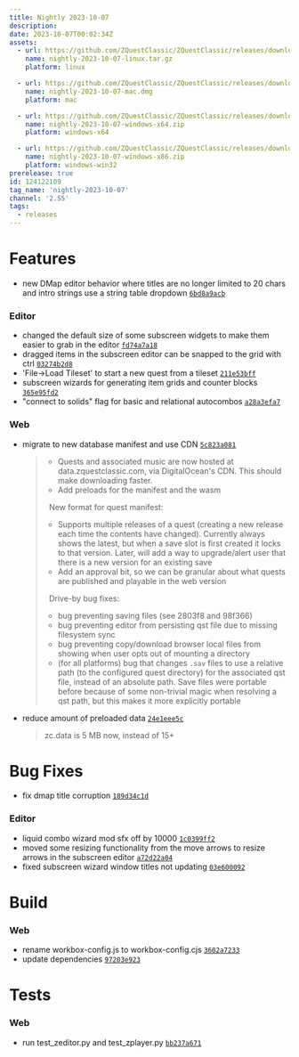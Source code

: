 ```yaml
---
title: Nightly 2023-10-07
description: 
date: 2023-10-07T00:02:34Z
assets: 
  - url: https://github.com/ZQuestClassic/ZQuestClassic/releases/download/nightly-2023-10-07/nightly-2023-10-07-linux.tar.gz
    name: nightly-2023-10-07-linux.tar.gz
    platform: linux

  - url: https://github.com/ZQuestClassic/ZQuestClassic/releases/download/nightly-2023-10-07/nightly-2023-10-07-mac.dmg
    name: nightly-2023-10-07-mac.dmg
    platform: mac

  - url: https://github.com/ZQuestClassic/ZQuestClassic/releases/download/nightly-2023-10-07/nightly-2023-10-07-windows-x64.zip
    name: nightly-2023-10-07-windows-x64.zip
    platform: windows-x64

  - url: https://github.com/ZQuestClassic/ZQuestClassic/releases/download/nightly-2023-10-07/nightly-2023-10-07-windows-x86.zip
    name: nightly-2023-10-07-windows-x86.zip
    platform: windows-win32
prerelease: true
id: 124122109
tag_name: 'nightly-2023-10-07'
channel: '2.55'
tags:
  - releases
---
```




# Features

- new DMap editor behavior where titles are no longer limited to 20 chars and intro strings use a string table dropdown [`6bd8a9acb`](https://github.com/ZQuestClassic/ZQuestClassic/commit/6bd8a9acbe6fc6ad8cb90379e8d0a2ce028bec23)

### Editor

- changed the default size of some subscreen widgets to make them easier to grab in the editor [`fd74a7a18`](https://github.com/ZQuestClassic/ZQuestClassic/commit/fd74a7a18459a88941b28fcaa81af0349d135123)
- dragged items in the subscreen editor can be snapped to the grid with ctrl [`03274b2d8`](https://github.com/ZQuestClassic/ZQuestClassic/commit/03274b2d8a3a7aaf0745ce5e5289a5cb37aca9f4)
- 'File->Load Tileset' to start a new quest from a tileset [`211e53bff`](https://github.com/ZQuestClassic/ZQuestClassic/commit/211e53bff2b03771624ed290616b38beeaeb2f5a)
- subscreen wizards for generating item grids and counter blocks [`365e95fd2`](https://github.com/ZQuestClassic/ZQuestClassic/commit/365e95fd2620e70dd4945899fe74a327179345ef)
- "connect to solids" flag for basic and relational autocombos [`a28a3efa7`](https://github.com/ZQuestClassic/ZQuestClassic/commit/a28a3efa72a38ae81daaf576da5981167a1a96ff)

### Web

- migrate to new database manifest and use CDN [`5c823a081`](https://github.com/ZQuestClassic/ZQuestClassic/commit/5c823a081bb9e917219da938b89172bc858f71a7)
   &nbsp;
   >* Quests and associated music are now hosted at data.zquestclassic.com,
   >  via DigitalOcean's CDN. This should make downloading faster.
   >* Add preloads for the manifest and the wasm
   >
   >&nbsp;
   >New format for quest manifest:  
   >
   >* Supports multiple releases of a quest (creating a new release each
   >  time the contents have changed). Currently always shows the latest,
   >  but when a save slot is first created it locks to that version.
   >  Later, will add a way to upgrade/alert user that there is a new
   >  version for an existing save
   >* Add an approval bit, so we can be granular about what quests are
   >  published and playable in the web version
   >
   >&nbsp;
   >Drive-by bug fixes:  
   >
   >* bug preventing saving files (see 2803f8 and 98f366)
   >* bug preventing editor from persisting qst file due to missing
   >  filesystem sync
   >* bug preventing copy/download browser local files from showing when
   >  user opts out of mounting a directory
   >* (for all platforms) bug that changes `.sav` files to use a relative
   >  path (to the configured quest directory) for the associated qst
   >  file, instead of an absolute path. Save files were portable before
   >  because of some non-trivial magic when resolving a qst path, but
   >  this makes it more explicitly portable
   >
- reduce amount of preloaded data [`24e1eee5c`](https://github.com/ZQuestClassic/ZQuestClassic/commit/24e1eee5ce6638ae7be4cb05b7f0a65459b57566)
   &nbsp;
   >zc.data is 5 MB now, instead of 15+ 
   >

# Bug Fixes

- fix dmap title corruption [`189d34c1d`](https://github.com/ZQuestClassic/ZQuestClassic/commit/189d34c1d52dc90afb942797eb3d4d03bbe735d7)

### Editor

- liquid combo wizard mod sfx off by 10000 [`1c0399ff2`](https://github.com/ZQuestClassic/ZQuestClassic/commit/1c0399ff2fe4f0b1be4f1b27be881785baf62792)
- moved some resizing functionality from the move arrows to resize arrows in the subscreen editor [`a72d22a04`](https://github.com/ZQuestClassic/ZQuestClassic/commit/a72d22a04581d89d95e21f4123f934953033560a)
- fixed subscreen wizard window titles not updating [`03e600092`](https://github.com/ZQuestClassic/ZQuestClassic/commit/03e60009216e738d897d6a267ae70b229be20efa)

# Build

### Web

- rename workbox-config.js to workbox-config.cjs [`3602a7233`](https://github.com/ZQuestClassic/ZQuestClassic/commit/3602a7233f6e799b2aa985705aa3033acb70fbf0)
- update dependencies [`97203e923`](https://github.com/ZQuestClassic/ZQuestClassic/commit/97203e92388a4b41dd0aca4af1466ba301f1cb5d)

# Tests

### Web

- run test_zeditor.py and test_zplayer.py [`bb237a671`](https://github.com/ZQuestClassic/ZQuestClassic/commit/bb237a6715b2f44cb44653bbc60ca03eeabe5efa)

